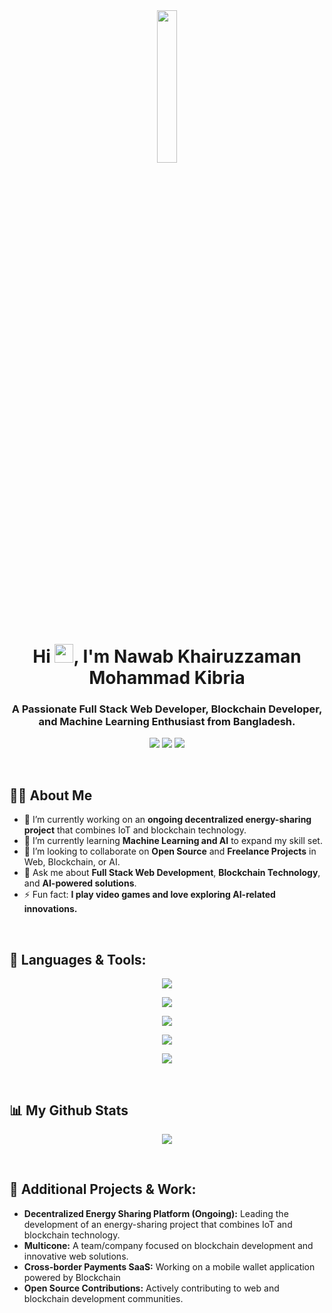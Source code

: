 <div align="center"><img width="25%" height="auto" src="https://img.icons8.com/external-kiranshastry-lineal-color-kiranshastry/256/000000/external-developer-coding-kiranshastry-lineal-color-kiranshastry.png"/></div>

<h1 align="center">Hi <img src="https://raw.githubusercontent.com/MartinHeinz/MartinHeinz/master/wave.gif" width="30px">, I'm Nawab Khairuzzaman Mohammad Kibria</h1>
<h3 align="center">A Passionate Full Stack Web Developer, Blockchain Developer, and Machine Learning Enthusiast from Bangladesh.</h3>

<p align="center">
  <a href="https://kibria.me"><img src="https://img.shields.io/badge/Portfolio-Visit-brightgreen?style=flat-square&logo=google-chrome"></a>
  <a href="mailto:nawabkhairuzzaman@gmail.com"><img src="https://img.shields.io/badge/Email-nawabkhairuzzaman@gmail.com-red?style=flat-square&logo=gmail"></a>
  <a href="https://www.linkedin.com/in/nawab-kibria/"><img src="https://img.shields.io/badge/LinkedIn-nawab_kibria-blue?style=flat-square&logo=linkedin"></a>
</p>

<br />

## 👨‍💻 About Me

- 🔭 I’m currently working on an **ongoing decentralized energy-sharing project** that combines IoT and blockchain technology.
- 🌱 I’m currently learning **Machine Learning and AI** to expand my skill set.
- 👯 I’m looking to collaborate on **Open Source** and **Freelance Projects** in Web, Blockchain, or AI.
- 💬 Ask me about **Full Stack Web Development**, **Blockchain Technology**, and **AI-powered solutions**.
- ⚡ Fun fact: **I play video games and love exploring AI-related innovations.**

<br />

## 🚀 Languages & Tools:

<p align="center">
  <a href="#">
    <img src="https://skillicons.dev/icons?i=js,ts,wasm,solidity,php,cpp,java,python,go,rust" />
  </a>
</p>

<p align="center">
  <a href="#">
    <img src="https://skillicons.dev/icons?i=nestjs,react,nextjs,vite,remix,express,laravel,flutter,cypress,jest" />
  </a>
</p>

<p align="center">
  <a href="#">
    <img src="https://skillicons.dev/icons?i=mongodb,mysql,postgres,firebase,kafka,redis,rabbitmq" />
  </a>
</p>

<p align="center">
  <a href="#">
    <img src="https://skillicons.dev/icons?i=docker,kubernetes,jenkins,git,github,aws,googlecloud,terraform,nginx" />
  </a>
</p>
<p align="center">
  <a href="#">
    <img src="https://skillicons.dev/icons?i=vscode,postman,blender,figma,ai,ps,xd,anaconda,tensorflow" />
  </a>
</p>

<br/>

## 📊 My Github Stats

<p align="center">
  <a href="https://github.com/nawab69"><img src="https://github-readme-streak-stats.herokuapp.com/?user=nawab69&theme=black-ice&hide_border=true&stroke=0000&background=060A0CD0"/></a>
</p>

<br/>

## 🔗 Additional Projects & Work:

- **Decentralized Energy Sharing Platform (Ongoing):** Leading the development of an energy-sharing project that combines IoT and blockchain technology.
- **Multicone:** A team/company focused on blockchain development and innovative web solutions.
- **Cross-border Payments SaaS:** Working on a mobile wallet application powered by Blockchain
- **Open Source Contributions:** Actively contributing to web and blockchain development communities.

<br/>
